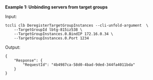 **Example 1: Unbinding servers from target groups**



Input: 

```
tccli clb DeregisterTargetGroupInstances --cli-unfold-argument  \
    --TargetGroupId lbtg-815iz538 \
    --TargetGroupInstances.0.BindIP 172.16.0.34 \
    --TargetGroupInstances.0.Port 1234
```

Output: 
```
{
    "Response": {
        "RequestId": "4b4987ca-58d0-4bad-9ded-344fa4011bda"
    }
}
```

